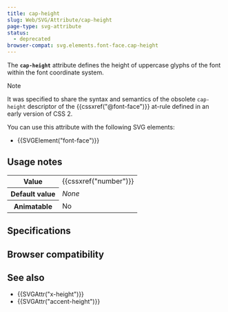 ```yaml
---
title: cap-height
slug: Web/SVG/Attribute/cap-height
page-type: svg-attribute
status:
  - deprecated
browser-compat: svg.elements.font-face.cap-height
---
```




The **`cap-height`** attribute defines the height of uppercase glyphs of the font within the font coordinate system.

> [!NOTE]
> It was specified to share the syntax and semantics of the obsolete `cap-height` descriptor of the {{cssxref("@font-face")}} at-rule defined in an early version of CSS 2.

You can use this attribute with the following SVG elements:

- {{SVGElement("font-face")}}

## Usage notes

<table class="properties">
  <tbody>
    <tr>
      <th scope="row">Value</th>
      <td>{{cssxref("number")}}</td>
    </tr>
    <tr>
      <th scope="row">Default value</th>
      <td><em>None</em></td>
    </tr>
    <tr>
      <th scope="row">Animatable</th>
      <td>No</td>
    </tr>
  </tbody>
</table>

## Specifications



## Browser compatibility



## See also

- {{SVGAttr("x-height")}}
- {{SVGAttr("accent-height")}}
